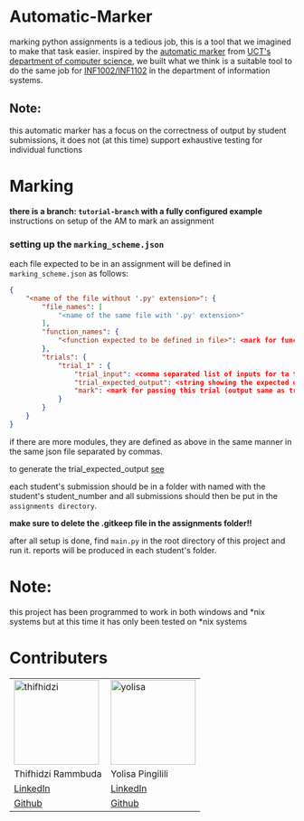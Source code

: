 # Automatic-Marker

marking python assignments is a tedious job, this is a tool that we imagined to make that task easier. inspired by the [automatic marker](http://dl.cs.uct.ac.za/projects/automark/index.html) from [UCT's department of computer science](https://internal.cs.uct.ac.za/tech/automarker.html), we built what we think is a suitable tool to do the same job for [INF1002/INF1102](https://sit.uct.ac.za/our-degrees-undergraduates-bbussc-degrees/bachelor-commerce-specialising-information-systems#INF1002F/S) in the department of information systems.

## Note:
this automatic marker has a focus on the correctness of output by student submissions, it does not (at this time) support exhaustive testing for individual functions


# Marking
**there is a branch: `tutorial-branch` with a fully configured example**
instructions on setup of the AM to mark an assignment
### setting up the `marking_scheme.json`
each file expected to be in an assignment will be defined in `marking_scheme.json` as follows:
```json
{
    "<name of the file without '.py' extension>": {
        "file_names": [
            "<name of the same file with '.py' extension>"
        ],
        "function_names": {
            "<function expected to be defined in file>": <mark for function def as int>
        },
        "trials": {
            "trial_1" : {
                "trial_input": <comma separated list of inputs for ta trial, inputs must be in order>,
                "trial_expected_output": <string showing the expected output when the student's submission is ran using the <trial input>>,
                "mark": <mark for passing this trial (output same as trial_expected_output) >
            }
        }
    }
}
```

if there are more modules, they are defined as above in the same manner in the same json file separated by commas.

to generate the trial_expected_output [see](/generate_expected/README.md)

each student's submission should be in a folder with named with the student's student_number and all submissions should then be put in the `assignments directory`.

**make sure to delete the .gitkeep file in the assignments folder!!**

after all setup is done, find `main.py` in the root directory of this project and run it. reports will be produced in each student's folder.

# Note:
this project has been programmed to work in both windows and *nix systems but at this time it has only been tested on *nix systems

# Contributers

 <table>
    <tr>
        <td>
            <img src="https://avatars.githubusercontent.com/u/70268186?s=400&u=a19f63ed9bd01a5c9635fbc2e86bc5f573eca89e&v=4" alt="thifhidzi" width="150" height="150">
        </td>
        <td>
            <img src="https://media.licdn.com/dms/image/D5603AQFmEUmpTJepPA/profile-displayphoto-shrink_800_800/0/1676369570781?e=1689811200&v=beta&t=ZO2UB0u0-nE5kfh0cisfkDNBYLwwf9eQjrNhzcSbKDY" alt="yolisa" width="150" height="150=">
        </td>
    </tr>
    <tr>
        <td>Thifhidzi Rammbuda</td>
        <td>Yolisa Pingilili</td>
    </tr>
    <tr>
        <td><a href="https://www.linkedin.com/in/rammbudat">LinkedIn</a></td>
        <td><a href="https://www.linkedin.com/in/yolisa-pingilili-19148b210/">LinkedIn</a></td>
    </tr>
    <tr>
        <td><a href="https://github.com/RTEE001">Github</a></td>
        <td><a href="https://github.com/Darth-Tenebros">Github</a></td>
    </tr>
 </table>
 